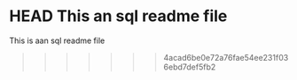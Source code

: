  HEAD
 This an sql readme file
=====
This is aan sql readme file
>>>>>>> 4acad6be0e72a76fae54ee231f036ebd7def5fb2
